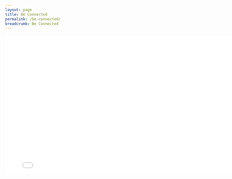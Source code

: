 ```yaml
---
layout: page
title: Be Connected
permalink: /be-connected/
breadcrumb: Be Connected
---
```



<iframe width="800" height="450" src="{{site.baseurl}}/media/ccas/" frameborder="0"></iframe>
